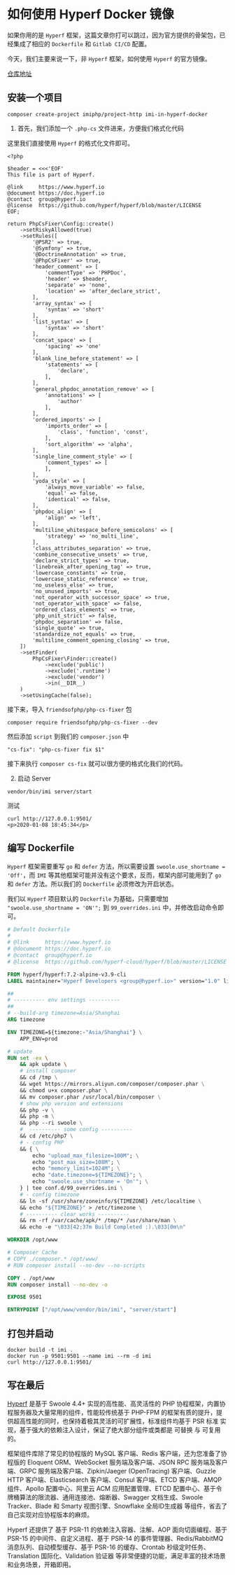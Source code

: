 # 如何使用 Hyperf Docker 镜像

如果你用的是 `Hyperf` 框架，这篇文章你打可以跳过，因为官方提供的骨架包，已经集成了相应的 `Dockerfile` 和 `Gitlab CI/CD` 配置。

今天，我们主要来说一下，非 `Hyperf` 框架，如何使用 `Hyperf` 的官方镜像。

[仓库地址](https://github.com/Dracovish/imi-in-hyperf-docker)

## 安装一个项目

```
composer create-project imiphp/project-http imi-in-hyperf-docker
```

1. 首先，我们添加一个 `.php-cs` 文件进来，方便我们格式化代码

这里我们直接使用 `Hyperf` 的格式化文件即可。

```
<?php

$header = <<<'EOF'
This file is part of Hyperf.

@link     https://www.hyperf.io
@document https://doc.hyperf.io
@contact  group@hyperf.io
@license  https://github.com/hyperf/hyperf/blob/master/LICENSE
EOF;

return PhpCsFixer\Config::create()
    ->setRiskyAllowed(true)
    ->setRules([
        '@PSR2' => true,
        '@Symfony' => true,
        '@DoctrineAnnotation' => true,
        '@PhpCsFixer' => true,
        'header_comment' => [
            'commentType' => 'PHPDoc',
            'header' => $header,
            'separate' => 'none',
            'location' => 'after_declare_strict',
        ],
        'array_syntax' => [
            'syntax' => 'short'
        ],
        'list_syntax' => [
            'syntax' => 'short'
        ],
        'concat_space' => [
            'spacing' => 'one'
        ],
        'blank_line_before_statement' => [
            'statements' => [
                'declare',
            ],
        ],
        'general_phpdoc_annotation_remove' => [
            'annotations' => [
                'author'
            ],
        ],
        'ordered_imports' => [
            'imports_order' => [
                'class', 'function', 'const',
            ],
            'sort_algorithm' => 'alpha',
        ],
        'single_line_comment_style' => [
            'comment_types' => [
            ],
        ],
        'yoda_style' => [
            'always_move_variable' => false,
            'equal' => false,
            'identical' => false,
        ],
        'phpdoc_align' => [
            'align' => 'left',
        ],
        'multiline_whitespace_before_semicolons' => [
            'strategy' => 'no_multi_line',
        ],
        'class_attributes_separation' => true,
        'combine_consecutive_unsets' => true,
        'declare_strict_types' => true,
        'linebreak_after_opening_tag' => true,
        'lowercase_constants' => true,
        'lowercase_static_reference' => true,
        'no_useless_else' => true,
        'no_unused_imports' => true,
        'not_operator_with_successor_space' => true,
        'not_operator_with_space' => false,
        'ordered_class_elements' => true,
        'php_unit_strict' => false,
        'phpdoc_separation' => false,
        'single_quote' => true,
        'standardize_not_equals' => true,
        'multiline_comment_opening_closing' => true,
    ])
    ->setFinder(
        PhpCsFixer\Finder::create()
            ->exclude('public')
            ->exclude('.runtime')
            ->exclude('vendor')
            ->in(__DIR__)
    )
    ->setUsingCache(false);
```

接下来，导入 `friendsofphp/php-cs-fixer` 包

```
composer require friendsofphp/php-cs-fixer --dev
```

然后添加 `script` 到我们的 `composer.json` 中

```
"cs-fix": "php-cs-fixer fix $1"
```

接下来执行 `composer cs-fix` 就可以很方便的格式化我们的代码。

2. 启动 Server

```
vendor/bin/imi server/start
```

测试

```
curl http://127.0.0.1:9501/
<p>2020-01-08 18:45:34</p>
```

## 编写 Dockerfile

`Hyperf` 框架需要重写 `go` 和 `defer` 方法，所以需要设置 `swoole.use_shortname = 'Off'`，而 `IMI` 等其他框架可能并没有这个要求，反而，框架内部可能用到了 `go` 和 `defer` 方法。所以我们的 `Dockerfile` 必须修改为开启状态。

我们以 `Hyperf` 项目默认的 `Dockerfile` 为基础，只需要增加 `"swoole.use_shortname = 'ON'";` 到 `99_overrides.ini` 中，并修改启动命令即可。

```Dockerfile
# Default Dockerfile
#
# @link     https://www.hyperf.io
# @document https://doc.hyperf.io
# @contact  group@hyperf.io
# @license  https://github.com/hyperf-cloud/hyperf/blob/master/LICENSE

FROM hyperf/hyperf:7.2-alpine-v3.9-cli
LABEL maintainer="Hyperf Developers <group@hyperf.io>" version="1.0" license="MIT"

##
# ---------- env settings ----------
##
# --build-arg timezone=Asia/Shanghai
ARG timezone

ENV TIMEZONE=${timezone:-"Asia/Shanghai"} \
    APP_ENV=prod

# update
RUN set -ex \
    && apk update \
    # install composer
    && cd /tmp \
    && wget https://mirrors.aliyun.com/composer/composer.phar \
    && chmod u+x composer.phar \
    && mv composer.phar /usr/local/bin/composer \
    # show php version and extensions
    && php -v \
    && php -m \
    && php --ri swoole \
    #  ---------- some config ----------
    && cd /etc/php7 \
    # - config PHP
    && { \
        echo "upload_max_filesize=100M"; \
        echo "post_max_size=108M"; \
        echo "memory_limit=1024M"; \
        echo "date.timezone=${TIMEZONE}"; \
        echo "swoole.use_shortname = 'On'"; \
    } | tee conf.d/99_overrides.ini \
    # - config timezone
    && ln -sf /usr/share/zoneinfo/${TIMEZONE} /etc/localtime \
    && echo "${TIMEZONE}" > /etc/timezone \
    # ---------- clear works ----------
    && rm -rf /var/cache/apk/* /tmp/* /usr/share/man \
    && echo -e "\033[42;37m Build Completed :).\033[0m\n"

WORKDIR /opt/www

# Composer Cache
# COPY ./composer.* /opt/www/
# RUN composer install --no-dev --no-scripts

COPY . /opt/www
RUN composer install --no-dev -o

EXPOSE 9501

ENTRYPOINT ["/opt/www/vendor/bin/imi", "server/start"]

```

## 打包并启动

```
docker build -t imi .
docker run -p 9501:9501 --name imi --rm -d imi
curl http://127.0.0.1:9501/
```

## 写在最后

[Hyperf](https://github.com/hyperf/hyperf) 是基于 Swoole 4.4+ 实现的高性能、高灵活性的 PHP 协程框架，内置协程服务器及大量常用的组件，性能较传统基于 PHP-FPM 的框架有质的提升，提供超高性能的同时，也保持着极其灵活的可扩展性，标准组件均基于 PSR 标准 实现，基于强大的依赖注入设计，保证了绝大部分组件或类都是 可替换 与 可复用 的。

框架组件库除了常见的协程版的 MySQL 客户端、Redis 客户端，还为您准备了协程版的 Eloquent ORM、WebSocket 服务端及客户端、JSON RPC 服务端及客户端、GRPC 服务端及客户端、Zipkin/Jaeger (OpenTracing) 客户端、Guzzle HTTP 客户端、Elasticsearch 客户端、Consul 客户端、ETCD 客户端、AMQP 组件、Apollo 配置中心、阿里云 ACM 应用配置管理、ETCD 配置中心、基于令牌桶算法的限流器、通用连接池、熔断器、Swagger 文档生成、Swoole Tracker、Blade 和 Smarty 视图引擎、Snowflake 全局ID生成器 等组件，省去了自己实现对应协程版本的麻烦。

Hyperf 还提供了 基于 PSR-11 的依赖注入容器、注解、AOP 面向切面编程、基于 PSR-15 的中间件、自定义进程、基于 PSR-14 的事件管理器、Redis/RabbitMQ 消息队列、自动模型缓存、基于 PSR-16 的缓存、Crontab 秒级定时任务、Translation 国际化、Validation 验证器 等非常便捷的功能，满足丰富的技术场景和业务场景，开箱即用。

